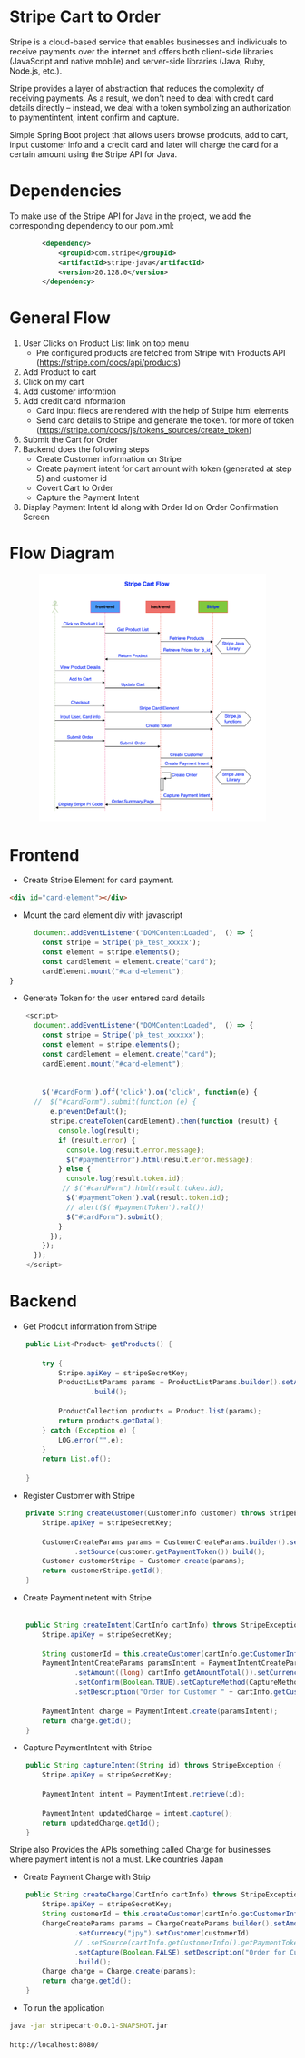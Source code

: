 # Stripe Cart to Order

Stripe is a cloud-based service that enables businesses and individuals to receive payments over the internet and offers both client-side libraries (JavaScript and native mobile) and server-side libraries (Java, Ruby, Node.js, etc.).

Stripe provides a layer of abstraction that reduces the complexity of receiving payments. As a result, we don't need to deal with credit card details directly – instead, we deal with a token symbolizing an authorization to paymentintent, intent confirm and capture.

Simple Spring Boot project that allows users browse prodcuts, add to cart, input customer info and a credit card and later will charge the card for a certain amount using the Stripe API for Java.

# Dependencies

To make use of the Stripe API for Java in the project, we add the corresponding dependency to our pom.xml:

```xml
		<dependency>
			<groupId>com.stripe</groupId>
			<artifactId>stripe-java</artifactId>
			<version>20.128.0</version>
		</dependency>
```

# General Flow

1. User Clicks on Product List link on top menu
   - Pre configured products are fetched from Stripe with Products API (https://stripe.com/docs/api/products)
2. Add Product to cart
3. Click on my cart
4. Add customer informtion
5. Add credit card information
   - Card input fileds are rendered with the help of Stripe html elements
   - Send card details to Stripe and generate the token. for more of token (https://stripe.com/docs/js/tokens_sources/create_token)
6. Submit the Cart for Order
7. Backend does the following steps
   - Create Customer information on Stripe
   - Create payment intent for cart amount with token (generated at step 5) and customer id
   - Covert Cart to Order
   - Capture the Payment Intent
8. Display Payment Intent Id along with Order Id on Order Confirmation Screen

# Flow Diagram

<div align="center">
    <img src="/images/Cart-Flow.png" width="400px"></img> 
</div>

# Frontend

- Create Stripe Element for card payment.

```html
<div id="card-element"></div>
```

- Mount the card element div with javascript

```js
      document.addEventListener("DOMContentLoaded",  () => {
        const stripe = Stripe('pk_test_xxxxx');
        const element = stripe.elements();
        const cardElement = element.create("card");
        cardElement.mount("#card-element");
}
```

- Generate Token for the user entered card details

```js
    <script>
      document.addEventListener("DOMContentLoaded",  () => {
        const stripe = Stripe('pk_test_xxxxxx');
        const element = stripe.elements();
        const cardElement = element.create("card");
        cardElement.mount("#card-element");


        $('#cardForm').off('click').on('click', function(e) {
      //  $("#cardForm").submit(function (e) {
          e.preventDefault();
          stripe.createToken(cardElement).then(function (result) {
            console.log(result);
            if (result.error) {
              console.log(result.error.message);
              $("#paymentError").html(result.error.message);
            } else {
              console.log(result.token.id);
             // $("#cardForm").html(result.token.id);
              $('#paymentToken').val(result.token.id);
              // alert($('#paymentToken').val())
              $("#cardForm").submit();
            }
          });
        });
      });
    </script>

```

# Backend

- Get Prodcut information from Stripe

```java
	public List<Product> getProducts() {

		try {
			Stripe.apiKey = stripeSecretKey;
			ProductListParams params = ProductListParams.builder().setActive(Boolean.TRUE).setLimit(Long.valueOf(3))
					.build();

			ProductCollection products = Product.list(params);
			return products.getData();
		} catch (Exception e) {
			LOG.error("",e);
		}
		return List.of();

	}
```

- Register Customer with Stripe

```java
	private String createCustomer(CustomerInfo customer) throws StripeException {
		Stripe.apiKey = stripeSecretKey;

		CustomerCreateParams params = CustomerCreateParams.builder().setEmail(customer.getEmail())
				.setSource(customer.getPaymentToken()).build();
		Customer customerStripe = Customer.create(params);
		return customerStripe.getId();
	}

```

- Create PaymentInetent with Stripe

```java

	public String createIntent(CartInfo cartInfo) throws StripeException {
		Stripe.apiKey = stripeSecretKey;

		String customerId = this.createCustomer(cartInfo.getCustomerInfo());
		PaymentIntentCreateParams paramsIntent = PaymentIntentCreateParams.builder()
				.setAmount((long) cartInfo.getAmountTotal()).setCurrency("jpy").setCustomer(customerId)
				.setConfirm(Boolean.TRUE).setCaptureMethod(CaptureMethod.MANUAL)
				.setDescription("Order for Customer " + cartInfo.getCustomerInfo().getEmail()).build();

		PaymentIntent charge = PaymentIntent.create(paramsIntent);
		return charge.getId();
	}

```

- Capture PaymentIntent with Stripe

```java
	public String captureIntent(String id) throws StripeException {
		Stripe.apiKey = stripeSecretKey;

		PaymentIntent intent = PaymentIntent.retrieve(id);

		PaymentIntent updatedCharge = intent.capture();
		return updatedCharge.getId();
	}
```

Stripe also Provides the APIs something called Charge for businesses where payment intent is not a must. Like countries Japan

- Create Payment Charge with Strip

```java
	public String createCharge(CartInfo cartInfo) throws StripeException {
		Stripe.apiKey = stripeSecretKey;
		String customerId = this.createCustomer(cartInfo.getCustomerInfo());
		ChargeCreateParams params = ChargeCreateParams.builder().setAmount((long) cartInfo.getAmountTotal())
				.setCurrency("jpy").setCustomer(customerId)
				// .setSource(cartInfo.getCustomerInfo().getPaymentToken())
				.setCapture(Boolean.FALSE).setDescription("Order for Customer " + cartInfo.getCustomerInfo().getEmail())
				.build();
		Charge charge = Charge.create(params);
		return charge.getId();
	}

```

- To run the application

```cmd
java -jar stripecart-0.0.1-SNAPSHOT.jar

http://localhost:8080/
```
